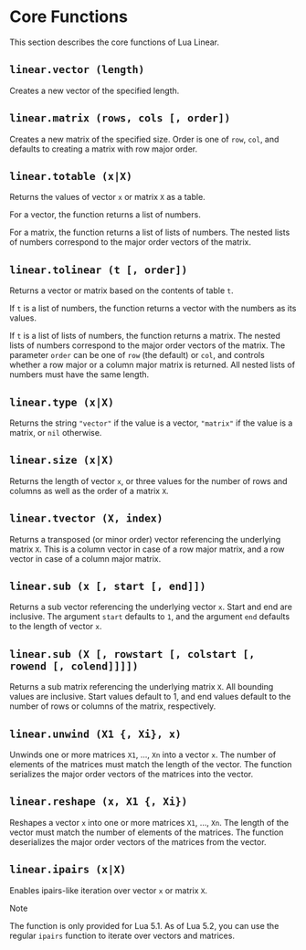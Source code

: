 # Core Functions

This section describes the core functions of Lua Linear.


## `linear.vector (length)`

Creates a new vector of the specified length.


## `linear.matrix (rows, cols [, order])`

Creates a new matrix of the specified size. Order is one of `row`, `col`, and defaults to
creating a matrix with row major order.


## `linear.totable (x|X)`

Returns the values of vector `x` or matrix `X` as a table.

For a vector, the function returns a list of numbers.

For a matrix, the function returns a list of lists of numbers. The nested lists of numbers
correspond to the major order vectors of the matrix.


## `linear.tolinear (t [, order])`

Returns a vector or matrix based on the contents of table `t`.

If `t` is a list of numbers, the function returns a vector with the numbers as its values.

If `t` is a list of lists of numbers, the function returns a matrix. The nested lists of
numbers correspond to the major order vectors of the matrix. The parameter `order` can be one of
`row` (the default) or `col`, and controls whether a row major or a column major matrix is
returned. All nested lists of numbers must have the same length.


## `linear.type (x|X)`

Returns the string `"vector"` if the value is a vector, `"matrix"` if the value is a matrix, or
`nil` otherwise.


## `linear.size (x|X)`

Returns the length of vector `x`, or three values for the number of rows and columns as well as
the order of a matrix `X`.


## `linear.tvector (X, index)`

Returns a transposed (or minor order) vector referencing the underlying matrix `X`. This is a
column vector in case of a row major matrix, and a row vector in case of a column major matrix.


## `linear.sub (x [, start [, end]])`

Returns a sub vector referencing the underlying vector `x`. Start and end are inclusive. The
argument `start` defaults to `1`, and the argument `end` defaults to the length of vector `x`.


## `linear.sub (X [, rowstart [, colstart [, rowend [, colend]]]])`

Returns a sub matrix referencing the underlying matrix `X`. All bounding values are inclusive.
Start values default to 1, and end values default to the number of rows or columns of the matrix,
respectively.


## `linear.unwind (X1 {, Xi}, x)`

Unwinds one or more matrices `X1`, ..., `Xn` into a vector `x`. The number of elements of the
matrices must match the length of the vector. The function serializes the major order vectors of
the matrices into the vector.


## `linear.reshape (x, X1 {, Xi})`

Reshapes a vector `x` into one or more matrices `X1`, ..., `Xn`. The length of the vector must
match the number of elements of the matrices. The function deserializes the major order vectors of
the matrices from the vector.


## `linear.ipairs (x|X)`

Enables ipairs-like iteration over vector `x` or matrix `X`.

> [!NOTE]
> The function is only provided for Lua 5.1. As of Lua 5.2, you can use the regular `ipairs`
> function to iterate over vectors and matrices.
